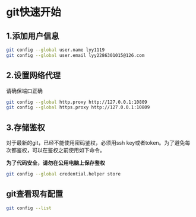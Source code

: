 # git快速开始

## 1.添加用户信息

```bash
git config --global user.name lyy1119
git config --global user.email lyy2286301015@126.com
```

## 2.设置网络代理

请确保端口正确
```bash
git config --global http.proxy http://127.0.0.1:10809
git config --global https.proxy http://127.0.0.1:10809
```

## 3.存储鉴权

对于最新的git，已经不能使用密码鉴权，必须用ssh key或者token。为了避免每次都鉴权，可以在鉴权之前使用如下命令。  

**为了代码安全，请勿在公用电脑上保存鉴权**  

```bash
git config --global credential.helper store
```

## git查看现有配置

```bash
git config --list
```